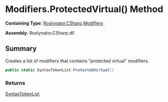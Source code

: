 # Modifiers\.ProtectedVirtual\(\) Method

**Containing Type**: [Roslynator.CSharp](../../README.md)\.[Modifiers](../README.md)

**Assembly**: Roslynator\.CSharp\.dll

## Summary

Creates a list of modifiers that contains "protected virtual" modifiers\.

```csharp
public static SyntaxTokenList ProtectedVirtual()
```

### Returns

[SyntaxTokenList](https://docs.microsoft.com/en-us/dotnet/api/microsoft.codeanalysis.syntaxtokenlist)

